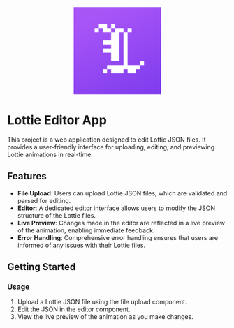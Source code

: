 <div align="center">
  <img src="/public/lottie-editor.svg" alt="Looto Logo" width="200"/>
</div>

# Lottie Editor App

This project is a web application designed to edit Lottie JSON files. It provides a user-friendly interface for uploading, editing, and previewing Lottie animations in real-time.

## Features

- **File Upload**: Users can upload Lottie JSON files, which are validated and parsed for editing.
- **Editor**: A dedicated editor interface allows users to modify the JSON structure of the Lottie files.
- **Live Preview**: Changes made in the editor are reflected in a live preview of the animation, enabling immediate feedback.
- **Error Handling**: Comprehensive error handling ensures that users are informed of any issues with their Lottie files.

## Getting Started

### Usage

1. Upload a Lottie JSON file using the file upload component.
2. Edit the JSON in the editor component.
3. View the live preview of the animation as you make changes.
